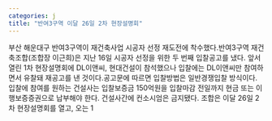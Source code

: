 ```yaml
---
categories: j
title: "반여3구역 이달 26일 2차 현장설명회"
---
```

부산 해운대구 반여3구역이 재건축사업 시공자 선정 재도전에 착수했다.반여3구역 재건축조합(조합장 이근희)은 지난 16일 시공자 선정을 위한 두 번째 입찰공고를 냈다. 앞서 열린 1차 현장설명회에 DL이앤씨, 현대건설이 참석했으나 입찰에는 DL이앤씨만 참여하면서 유찰돼 재공고를 낸 것이다.공고문에 따르면 입찰방법은 일반경쟁입찰 방식이다. 입찰에 참여를 원하는 건설사는 입찰보증금 150억원을 입찰마감 전일까지 현금 또는 이행보증증권으로 납부해야 한다. 건설사간에 컨소시엄은 금지됐다. 조합은 이달 26일 2차 현장설명회를 열고, 오는 1